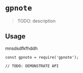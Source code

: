 # `gpnote`

> TODO: description

## Usage
mnsdsdfkfhddh
```
const gpnote = require('gpnote');

// TODO: DEMONSTRATE API
```
